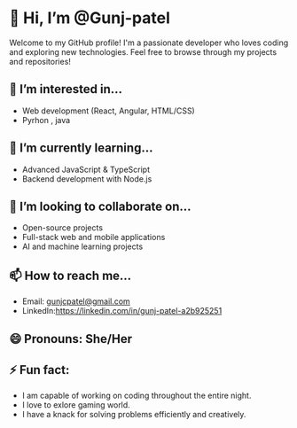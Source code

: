 # 👋 Hi, I’m @Gunj-patel

Welcome to my GitHub profile! I'm a passionate developer who loves coding and exploring new technologies. 
Feel free to browse through my projects and repositories!

## 👀 I’m interested in...
- Web development (React, Angular, HTML/CSS)
- Pyrhon , java
 
## 🌱 I’m currently learning...
- Advanced JavaScript & TypeScript
- Backend development with Node.js

## 💞️ I’m looking to collaborate on...
- Open-source projects
- Full-stack web and mobile applications
- AI and machine learning projects

## 📫 How to reach me...
- Email: gunjcpatel@gmail.com
- LinkedIn:https://linkedin.com/in/gunj-patel-a2b925251

## 😄 Pronouns: She/Her

## ⚡ Fun fact:
- I am capable of working on coding throughout the entire night.
- I love to exlore gaming world.
- I have a knack for solving problems efficiently and creatively.


<!---
Gunj-patel/Gunj-patel is a ✨ special ✨ repository because its `README.md` (this file) appears on your GitHub profile.
You can click the Preview link to take a look at your changes.
--->
